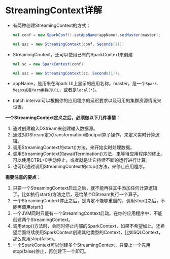 # StreamingContext详解

- 有两种创建StreamingContext的方式：

  ```scala
  val conf = new SparkConf().setAppName(appName).setMaster(master);
  
  val ssc = new StreamingContext(conf, Seconds(1));
  ```

- StreamingContext，还可以使用已有的SparkContext来创建

  ```scala
  val sc = new SparkContext(conf)
  
  val ssc = new StreamingContext(sc, Seconds(1));
  ```

- appName，是用来在Spark UI上显示的应用名称。master，是一个`Spark、Mesos或者Yarn集群的URL`，或者是`local[*]`。

- batch interval可以根据你的应用程序的延迟要求以及可用的集群资源情况来设置。

**一个StreamingContext定义之后，必须做以下几件事情：**

1. 通过创建输入DStream来创建输入数据源。
2. 通过对DStream定义transformation和output算子操作，来定义实时计算逻辑。
3. 调用StreamingContext的start()方法，来开始实时处理数据。
4. 调用StreamingContext的awaitTermination()方法，来等待应用程序的终止。可以使用CTRL+C手动停止，或者就是让它持续不断的运行进行计算。
5. 也可以通过调用StreamingContext的stop()方法，来停止应用程序。

**需要注意的要点：**

1. 只要一个StreamingContext启动之后，就不能再往其中添加任何计算逻辑了。比如执行start()方法之后，还给某个DStream执行一个算子。
2. 一个StreamingContext停止之后，是肯定不能够重启的。调用stop()之后，不能再调用start()
3. 一个JVM同时只能有一个StreamingContext启动。在你的应用程序中，不能创建两个StreamingContext。
4. 调用stop()方法时，会同时停止内部的SparkContext，如果不希望如此，还希望后面继续使用SparkContext创建其他类型的Context，比如SQLContext，那么就用stop(false)。
5. 一个SparkContext可以创建多个StreamingContext，只要上一个先用stop(false)停止，再创建下一个即可。